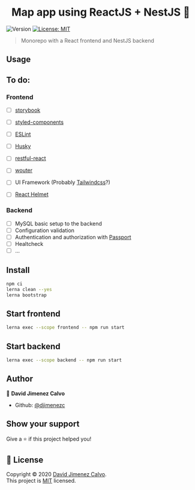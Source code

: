 <h1 align="center">Map app using ReactJS + NestJS 💼</h1>
<p>
  <img alt="Version" src="https://img.shields.io/badge/version-0.1-blue.svg?cacheSeconds=2592000" />
  <a href="LICENSE" target="_blank">
    <img alt="License: MIT" src="https://img.shields.io/badge/License-MIT-yellow.svg" />
  </a>
</p>

> Monorepo with a React frontend and NestJS backend

## Usage 


## To do:

### Frontend
- [ ] [storybook](https://github.com/storybookjs/storybook)
- [ ] [styled-components](https://github.com/styled-components/styled-components)
- [ ] [ESLint](https://github.com/eslint/eslint)
- [ ] [Husky](https://github.com/typicode/husky)
- [ ] [restful-react](https://github.com/contiamo/restful-react)
- [ ] [wouter](https://github.com/molefrog/wouter)
- [ ] UI Framework (Probably [Tailwindcss](https://github.com/tailwindcss/tailwindcss)?)
- [ ] [React Helmet](https://github.com/nfl/react-helmet)


### Backend
- [ ] MySQL basic setup to the backend
- [ ] Configuration validation
- [ ] Authentication and authorization with [Passport](https://github.com/jaredhanson/passport)
- [ ] Healtcheck
- [ ] ...

## Install

```sh
npm ci
lerna clean --yes
lerna bootstrap
```

## Start frontend

```sh
lerna exec --scope frontend -- npm run start
```

## Start backend

```sh
lerna exec --scope backend -- npm run start
```

## Author

👤 **David Jimenez Calvo**

* Github: [@djimenezc](https://github.com/djimenezc)

## Show your support

Give a ⭐️ if this project helped you!

## 📝 License

Copyright © 2020 [David Jimenez Calvo](https://github.com/djimenezc).<br />
This project is [MIT](https://github.com/djimenezc/react-nest-map/blob/master/LICENSE) licensed.

